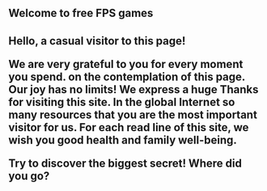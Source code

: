 ## Welcome to free FPS games

 <h2> Hello, a casual visitor to this page! </ h2>

<p> We are very grateful to you for every moment you spend.
on the contemplation of this page. Our joy has no limits! We express a huge
Thanks for visiting this site. In the global Internet
so many resources that you are the most important visitor for us. For each read
line of this site, we wish you good health and family well-being. </ p>

<p> Try to discover the biggest secret! Where did you go? </ p>
